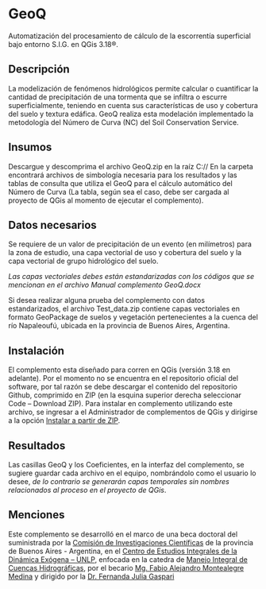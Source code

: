 # GeoQ
Automatización del procesamiento de cálculo de la escorrentía superficial bajo entorno S.I.G. en QGis 3.18®.

## Descripción
La modelización de fenómenos hidrológicos permite calcular o cuantificar la cantidad de precipitación de una tormenta que se infiltra o escurre superficialmente, teniendo en cuenta sus características de uso y cobertura del suelo y textura edáfica. GeoQ realiza esta modelación implementado la metodología del Número de Curva (NC) del Soil Conservation Service.

## Insumos
Descargue y descomprima el archivo GeoQ.zip en la raíz C://
En la carpeta encontrará archivos de simbología necesaria para los resultados y las tablas de consulta que utiliza el GeoQ para el cálculo automático del Número de Curva (La tabla, según sea el caso, debe ser cargada al proyecto de QGis al momento de ejecutar el complemento).

## Datos necesarios
Se requiere de un valor de precipitación de un evento (en milímetros) para la zona de estudio, una capa vectorial de uso y cobertura del suelo y la capa vectorial de grupo hidrológico del suelo.

_Las capas vectoriales debes están estandarizadas con los códigos que se mencionan en el archivo Manual complemento GeoQ.docx_

Si desea realizar alguna prueba del complemento con datos estandarizados, el archivo Test_data.zip contiene capas vectoriales en formato GeoPackage de suelos y vegetación pertenecientes a la cuenca del río Napaleoufú, ubicada en la provincia de Buenos Aires, Argentina.

## Instalación
El complemento esta diseñado para corren en QGis (versión 3.18 en adelante). Por el momento no se encuentra en el repositorio oficial del software, por tal razón se debe descargar el contenido del repositorio Github, comprimido en ZIP (en la esquina superior derecha seleccionar Code – Download ZIP).
Para instalar en complemento utilizando este archivo, se ingresar a el Administrador de complementos de QGis y dirigirse a la opción [Instalar a partir de ZIP](https://gis.stackexchange.com/questions/302196/downloading-and-saving-plugins-for-qgis-3-4).

## Resultados
Las casillas GeoQ y los Coeficientes, en la interfaz del complemento, se sugiere guardar cada archivo en el equipo, nombrándolo como el usuario lo desee, _de lo contrario se generarán capas temporales sin nombres relacionados al proceso en el proyecto de QGis_.

## Menciones
Este complemento se desarrolló en el marco de una beca doctoral del suministrada por la [Comisión de Investigaciones Científicas]( https://www.cic.gba.gob.ar/) de la provincia de Buenos Aires - Argentina, en el [Centro de Estudios Integrales de la Dinámica Exógena – UNLP]( https://ceide.unlp.edu.ar/), enfocada en la catedra de [Manejo Integral de Cuencas Hidrográficas]( http://maestriacuencashidrograficas.agro.unlp.edu.ar/), por el becario [Mg. Fabio Alejandro Montealegre Medina](https://ceide.unlp.edu.ar/personal/monteaelegre-medina-fabio-alejandro/) y dirigido por la [Dr. Fernanda Julia Gaspari](https://ceide.unlp.edu.ar/personal/dra-fernanda-julia-gaspari/)

